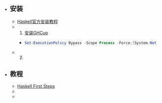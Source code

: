 - ## 安装
	- [Haskell官方安装教程](https://www.haskell.org/downloads/)
	- 1. [安装GHCup](https://www.haskell.org/ghcup/)
		- ```powershell
		  Set-ExecutionPolicy Bypass -Scope Process -Force;[System.Net.ServicePointManager]::SecurityProtocol = [System.Net.ServicePointManager]::SecurityProtocol -bor 3072;Invoke-Command -ScriptBlock ([ScriptBlock]::Create((Invoke-WebRequest https://www.haskell.org/ghcup/sh/bootstrap-haskell.ps1 -UseBasicParsing))) -ArgumentList $true
		  ```
	- 2.
- ## 教程
	- [Haskell First Steps](https://www.haskell.org/ghcup/steps/#first-steps)
	-
	-
